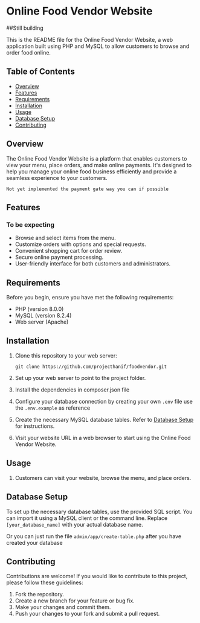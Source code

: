 # Online Food Vendor Website

##Still building

This is the README file for the Online Food Vendor Website, a web application built using PHP and MySQL to allow customers to browse and order food online.

## Table of Contents

- [Overview](#overview)
- [Features](#features)
- [Requirements](#requirements)
- [Installation](#installation)
- [Usage](#usage)
- [Database Setup](#database-setup)
- [Contributing](#contributing)

## Overview

The Online Food Vendor Website is a platform that enables customers to view your menu, place orders, and make online payments. It's designed to help you manage your online food business efficiently and provide a seamless experience to your customers.

``Not yet implemented the payment gate way you can if possible``

## Features
### To be expecting

- Browse and select items from the menu.
- Customize orders with options and special requests.
- Convenient shopping cart for order review.
- Secure online payment processing.
- User-friendly interface for both customers and administrators.

## Requirements

Before you begin, ensure you have met the following requirements:

- PHP (version 8.0.0)
- MySQL (version 8.2.4)
- Web server (Apache)

## Installation

1. Clone this repository to your web server:

   ```shell
   git clone https://github.com/projecthanif/foodvendor.git
   ```

2. Set up your web server to point to the project folder.

3. Install the dependencies in composer.json file

4. Configure your database connection by creating your own `.env` file use the `.env.example` as reference 

5. Create the necessary MySQL database tables. Refer to [Database Setup](#database-setup) for instructions.

6. Visit your website URL in a web browser to start using the Online Food Vendor Website.

## Usage

1. Customers can visit your website, browse the menu, and place orders.


## Database Setup

To set up the necessary database tables, use the provided SQL script. You can import it using a MySQL client or the command line. Replace `[your_database_name]` with your actual database name.

Or you can just run the file `admin/app/create-table.php` after you have created your database

## Contributing

Contributions are welcome! If you would like to contribute to this project, please follow these guidelines:

1. Fork the repository.
2. Create a new branch for your feature or bug fix.
3. Make your changes and commit them.
4. Push your changes to your fork and submit a pull request.
